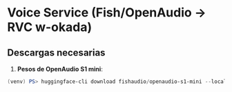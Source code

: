 # Voice Service (Fish/OpenAudio → RVC w-okada)

## Descargas necesarias

1) **Pesos de OpenAudio S1 mini**:

```powershell
(venv) PS> huggingface-cli download fishaudio/openaudio-s1-mini --local-dir services/voice/checkpoints/openaudio-s1-mini

